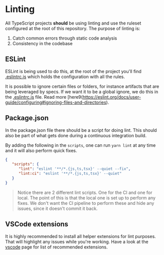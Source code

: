 # Linting

All TypeScript projects **should** be using linting and use the ruleset configured at the root of this
repository. The purpose of linting is:

1. Catch common errors through static code analysis
2. Consistency in the codebase

## ESLint

ESLint is being used to do this, at the root of the project you'll find [.eslintrc.js](../.eslintrc.js)
which holds the configuration with all the rules.

It is possible to ignore certain files or folders, for instance artifacts that are being leveraged by specs.
If we want it to be a global ignore, we do this in the [.eslintrc.js](../eslintrc.js) file.
Read more [here9(https://eslint.org/docs/user-guide/configuring#ignoring-files-and-directories).

## Package.json

In the package.json file there should be a script for doing lint. This should also be part of what gets
done during a continuous integration build.

By adding the following in the `scripts`, one can run `yarn lint` at any time and it will also perform
quick fixes.

```json
{
   "scripts": {
      "lint": "eslint '**/*.{js,ts,tsx}' --quiet --fix",
      "lint:ci": "eslint '**/*.{js,ts,tsx}' --quiet"
   }
}
```

> Notice there are 2 different lint scripts. One for the CI and one for local. The point of this is that the local one
> is set up to perform any fixes. We don't want the CI pipeline to perform these and hide any issues, since it doesn't
> commit it back.

## VSCode extensions

It is highly recommended to install all helper extensions for lint purposes. That will highlight any issues while you're
working. Have a look at the [vscode](./vscode.md) page for list of recommended extensions.

